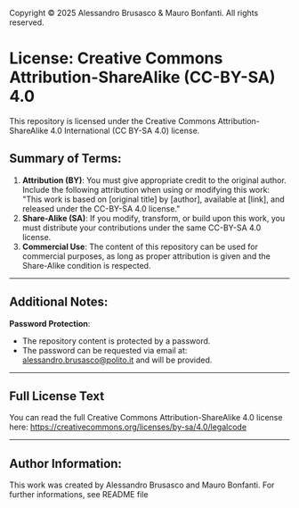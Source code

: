 Copyright © 2025 Alessandro Brusasco & Mauro Bonfanti. All rights reserved.

# License: Creative Commons Attribution-ShareAlike (CC-BY-SA) 4.0

This repository is licensed under the Creative Commons Attribution-ShareAlike 4.0 International (CC BY-SA 4.0) license.



## Summary of Terms:

1. **Attribution (BY)**: You must give appropriate credit to the original author. Include the following attribution when using or modifying this work:
			"This work is based on [original title] by [author], available at [link], and released under the CC-BY-SA 4.0 license."
2. **Share-Alike (SA)**: If you modify, transform, or build upon this work, you must distribute your contributions under the same CC-BY-SA 4.0 license.
3. **Commercial Use**: The content of this repository can be used for commercial purposes, as long as proper attribution is given and the Share-Alike condition is respected.

---

## Additional Notes:

**Password Protection**: 
   - The repository content is protected by a password. 
   - The password can be requested via email at: alessandro.brusasco@polito.it and will be provided.

---

## Full License Text

You can read the full Creative Commons Attribution-ShareAlike 4.0 license here:
https://creativecommons.org/licenses/by-sa/4.0/legalcode

---

## Author Information:
This work was created by Alessandro Brusasco and Mauro Bonfanti. 
For further informations, see README file
